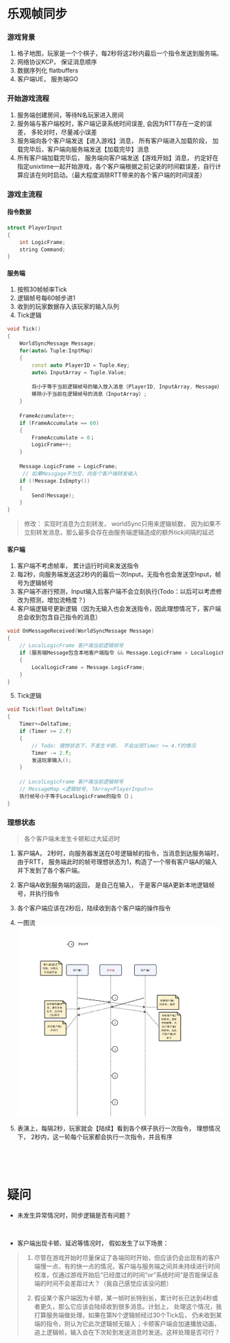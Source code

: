 # 乐观帧同步

### 游戏背景

1. 格子地图，玩家是一个个棋子，每2秒将这2秒内最后一个指令发送到服务端。
2. 网络协议KCP， 保证消息顺序
3. 数据序列化 flatbuffers
4. 客户端UE， 服务端GO

### 开始游戏流程

1. 服务端创建房间，等待N名玩家进入房间
2. 服务端与客户端校时，客户端记录系统时间误差, 会因为RTT存在一定的误差， 多轮对时，尽量减小误差
3. 服务端向各个客户端发送【进入游戏】消息， 所有客户端进入加载阶段， 加载完毕后，客户端向服务端发送【加载完毕】消息
4. 所有客户端加载完毕后， 服务端向客户端发送【游戏开始】消息， 约定好在指定unixtime一起开始游戏，各个客户端根据之前记录的时间戳误差，自行计算应该在何时启动。（最大程度消除RTT带来的各个客户端的时间误差）

### 游戏主流程

#### 指令数据

```cpp
struct PlayerInput 
{
    int LogicFrame;
    string Command;
}
```

#### 服务端

1. 按照30帧帧率Tick
2. 逻辑帧号每60帧步进1
3. 收到的玩家数据存入该玩家的输入队列
4. Tick逻辑

```cpp
void Tick()
{
    WorldSyncMessage Message;
    for(auto& Tuple:InptMap)
    {
        const auto PlayerID = Tuple.Key;
        auto& InputArray = Tuple.Value;

        将小于等于当前逻辑帧号的输入放入消息（PlayerID, InputArray, Message）;
        移除小于当前在逻辑帧号的消息（InputArray）;
    }

    FrameAccumulate++;
    if (FrameAccumulate == 60)
    {
        FrameAccumulate = 0；
        LogicFrame++;
    }
  
    Message.LogicFrame = LogicFrame;
     // 如果Messgage不为空，向各个客户端转发输入
    if (!Message.IsEmpty())
    {
        Send(Message);
    }
}
```

> 修改： 实现时消息为立刻转发， worldSync只用来逻辑帧数， 因为如果不立刻转发消息，那么最多会存在由服务端逻辑造成的额外tick间隔的延迟

#### 客户端

1. 客户端不考虑帧率， 累计运行时间来发送指令
2. 每2秒，向服务端发送这2秒内的最后一次Input，无指令也会发送空Input，帧号为逻辑帧号
3. 客户端不进行预测，Input输入后客户端不会立刻执行(Todo：以后可以考虑修改为预测，增加流畅度？)
4. 客户端逻辑号更新逻辑（因为无输入也会发送指令，因此理想情况下，客户端总会收到包含自己指令的消息）

```cpp
void OnMessageReceived(WorldSyncMessage Message)
{
    // LocalLogicFrame 客户端当前逻辑帧号
    if (服务端Message包含本地客户端指令 && Message.LogicFrame > LocalLogicFrame) 
    {
        LocalLogicFrame = Message.LogicFrame;
    }
}
```

5. Tick逻辑

```cpp
void Tick(float DeltaTime)
{
    Timer+=DeltaTime;
    if (Timer >= 2.f)
    {
        // Todo: 理想状态下，不发生卡顿， 不会出现Timer >= 4.f的情况
        Timer -= 2.f;
        发送玩家输入();
    }

    // LocalLogicFrame 客户端当前逻辑帧号
    // MessageMap <逻辑帧号, TArray<PlayerInput>>
    执行帧号小于等于LocalLogicFrame的指令（）；
}
```

### 理想状态

> 各个客户端未发生卡顿和过大延迟时

1. 客户端A， 2秒时，向服务器发送在0号逻辑帧的指令，当消息到达服务端时，由于RTT， 服务端此时的帧号理想状态为1，构造了一个带有客户端A的输入并下发到了各个客户端。
2. 客户端A收到服务端的返回， 是自己在输入， 于是客户端A更新本地逻辑帧号，并执行指令
3. 各个客户端应该在2秒后，陆续收到各个客户端的操作指令
4. 一图流
![alt text](20250211-143727.jpg)


5. 表演上，每隔2秒，玩家就会【陆续】看到各个棋子执行一次指令， 理想情况下， 2秒内，这一轮每个玩家都会执行一次指令，并且有序

</br>
</br>
</br>

# 疑问

+ 未发生异常情况时，同步逻辑是否有问题？

</br>

+ 客户端出现卡顿、延迟等情况时， 假如发生了以下场景：
> 1.  尽管在游戏开始时尽量保证了各端同时开始，但应该仍会出现有的客户端慢一点、有的快一点的情况，客户端与服务端之间并未持续进行时间校准，仅通过游戏开始后“已经度过的时间“or”系统时间“是否能保证各端的时间不会差距过大？（我自己感觉应该没问题）
> 
> 2. 假设某个客户端因为卡顿，某一帧时长特别长，累计时长已达到4秒或者更久，那么它应该会陆续收到很多消息。计划上， 处理这个情况，我打算服务端做处理，如果在第N个逻辑帧经过30个Tick后， 仍未收到某端的指令，则认为它此次逻辑帧无输入；卡顿客户端会加速播放动画，追上逻辑帧，输入会在下次轮到发送消息时发送。这样处理是否可行？

 